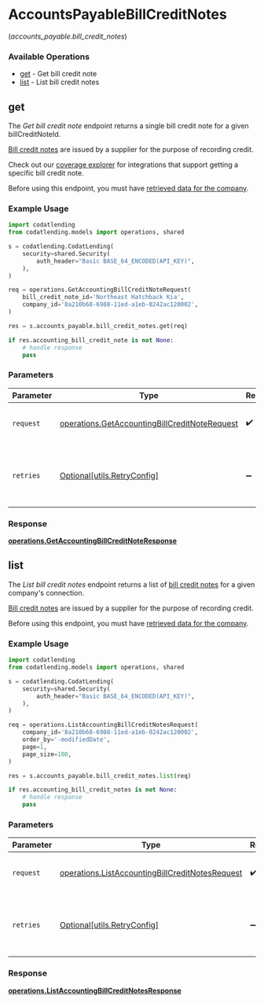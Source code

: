 # AccountsPayableBillCreditNotes
(*accounts_payable.bill_credit_notes*)

### Available Operations

* [get](#get) - Get bill credit note
* [list](#list) - List bill credit notes

## get

The *Get bill credit note* endpoint returns a single bill credit note for a given billCreditNoteId.

[Bill credit notes](https://docs.codat.io/lending-api#/schemas/BillCreditNote) are issued by a supplier for the purpose of recording credit.

Check out our [coverage explorer](https://knowledge.codat.io/supported-features/accounting?view=tab-by-data-type&dataType=billCreditNotes) for integrations that support getting a specific bill credit note.

Before using this endpoint, you must have [retrieved data for the company](https://docs.codat.io/lending-api#/operations/refresh-company-data).


### Example Usage

```python
import codatlending
from codatlending.models import operations, shared

s = codatlending.CodatLending(
    security=shared.Security(
        auth_header="Basic BASE_64_ENCODED(API_KEY)",
    ),
)

req = operations.GetAccountingBillCreditNoteRequest(
    bill_credit_note_id='Northeast Hatchback Kia',
    company_id='8a210b68-6988-11ed-a1eb-0242ac120002',
)

res = s.accounts_payable.bill_credit_notes.get(req)

if res.accounting_bill_credit_note is not None:
    # handle response
    pass
```

### Parameters

| Parameter                                                                                                      | Type                                                                                                           | Required                                                                                                       | Description                                                                                                    |
| -------------------------------------------------------------------------------------------------------------- | -------------------------------------------------------------------------------------------------------------- | -------------------------------------------------------------------------------------------------------------- | -------------------------------------------------------------------------------------------------------------- |
| `request`                                                                                                      | [operations.GetAccountingBillCreditNoteRequest](../../models/operations/getaccountingbillcreditnoterequest.md) | :heavy_check_mark:                                                                                             | The request object to use for the request.                                                                     |
| `retries`                                                                                                      | [Optional[utils.RetryConfig]](../../models/utils/retryconfig.md)                                               | :heavy_minus_sign:                                                                                             | Configuration to override the default retry behavior of the client.                                            |


### Response

**[operations.GetAccountingBillCreditNoteResponse](../../models/operations/getaccountingbillcreditnoteresponse.md)**


## list

The *List bill credit notes* endpoint returns a list of [bill credit notes](https://docs.codat.io/lending-api#/schemas/BillCreditNote) for a given company's connection.

[Bill credit notes](https://docs.codat.io/lending-api#/schemas/BillCreditNote) are issued by a supplier for the purpose of recording credit.

Before using this endpoint, you must have [retrieved data for the company](https://docs.codat.io/lending-api#/operations/refresh-company-data).
    

### Example Usage

```python
import codatlending
from codatlending.models import operations, shared

s = codatlending.CodatLending(
    security=shared.Security(
        auth_header="Basic BASE_64_ENCODED(API_KEY)",
    ),
)

req = operations.ListAccountingBillCreditNotesRequest(
    company_id='8a210b68-6988-11ed-a1eb-0242ac120002',
    order_by='-modifiedDate',
    page=1,
    page_size=100,
)

res = s.accounts_payable.bill_credit_notes.list(req)

if res.accounting_bill_credit_notes is not None:
    # handle response
    pass
```

### Parameters

| Parameter                                                                                                          | Type                                                                                                               | Required                                                                                                           | Description                                                                                                        |
| ------------------------------------------------------------------------------------------------------------------ | ------------------------------------------------------------------------------------------------------------------ | ------------------------------------------------------------------------------------------------------------------ | ------------------------------------------------------------------------------------------------------------------ |
| `request`                                                                                                          | [operations.ListAccountingBillCreditNotesRequest](../../models/operations/listaccountingbillcreditnotesrequest.md) | :heavy_check_mark:                                                                                                 | The request object to use for the request.                                                                         |
| `retries`                                                                                                          | [Optional[utils.RetryConfig]](../../models/utils/retryconfig.md)                                                   | :heavy_minus_sign:                                                                                                 | Configuration to override the default retry behavior of the client.                                                |


### Response

**[operations.ListAccountingBillCreditNotesResponse](../../models/operations/listaccountingbillcreditnotesresponse.md)**

